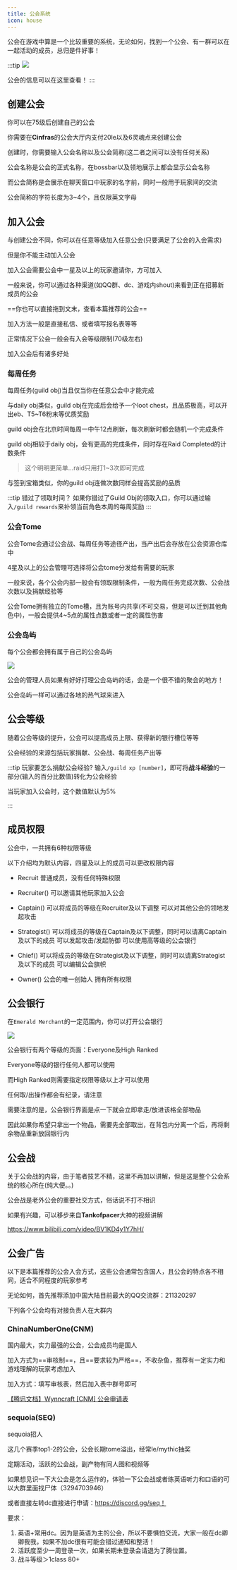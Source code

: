 ```yaml
---
title: 公会系统
icon: house
---
```


公会在游戏中算是一个比较重要的系统，无论如何，找到一个公会、有一群可以在一起活动的成员，总归是件好事！

:::tip
![](/assets/img/guild1.jpg)

公会的信息可以在这里查看！
:::

## 创建公会

你可以在75级后创建自己的公会

你需要在**Cinfras**的公会大厅内支付20le以及6灵魂点来创建公会

创建时，你需要输入公会名称以及公会简称(这二者之间可以没有任何关系)

公会名称是公会的正式名称，在bossbar以及领地展示上都会显示公会名称

而公会简称是会展示在聊天窗口中玩家的名字前，同时一般用于玩家间的交流

公会简称的字符长度为3~4个，且仅限英文字母

## 加入公会

与创建公会不同，你可以在任意等级加入任意公会(只要满足了公会的入会需求)

但是你不能主动加入公会

加入公会需要公会中一星及以上的玩家邀请你，方可加入

一般来说，你可以通过各种渠道(如QQ群、dc、游戏内shout)来看到正在招募新成员的公会

==你也可以直接拖到文末，查看本篇推荐的公会==

加入方法一般是直接私信、或者填写报名表等等

正常情况下公会一般会有入会等级限制(70级左右)

加入公会后有诸多好处

### 每周任务

每周任务(guild obj)当且仅当你在任意公会中才能完成

与daily obj类似，guild obj在完成后会给予一个loot chest，且品质极高，可以开出eb、T5~T6粉末等优质奖励

guild obj会在北京时间每周一中午12点刷新，每次刷新时都会随机一个完成条件

guild obj相较于daily obj，会有更高的完成条件，同时存在Raid Completed的计数条件
>这个明明更简单...raid只用打1~3次即可完成

与签到宝箱类似，你的guild obj连做次数同样会提高奖励的品质

:::tip 错过了领取时间？
如果你错过了Guild Obj的领取入口，你可以通过输入`/guild rewards`来补领当前角色本周的每周奖励
:::

### 公会Tome

公会Tome会通过公会战、每周任务等途径产出，当产出后会存放在公会资源仓库中

4星及以上的公会管理可选择将公会tome分发给有需要的玩家

一般来说，各个公会内部一般会有领取限制条件，一般为周任务完成次数、公会战次数以及捐献经验等

公会Tome拥有独立的Tome槽，且为账号内共享(不可交易，但是可以迁到其他角色中)，一般会提供4~5点的属性点数或者一定的属性伤害

### 公会岛屿

每个公会都会拥有属于自己的公会岛屿

![](/assets/img/cnm.jpg)

公会的管理人员如果有好好打理公会岛屿的话，会是一个很不错的聚会的地方！

公会岛屿一样可以通过各地的热气球来进入

## 公会等级

随着公会等级的提升，公会可以提高成员上限、获得新的银行槽位等等

公会经验的来源包括玩家捐献、公会战、每周任务产出等

:::tip 玩家要怎么捐献公会经验?
输入`/guild xp [number]`，即可将**战斗经验**的一部分(输入的百分比数值)转化为公会经验

当玩家加入公会时，这个数值默认为5%


:::

## 成员权限

公会中，一共拥有6种权限等级

以下介绍均为默认内容，四星及以上的成员可以更改权限内容

+ Recruit
  普通成员，没有任何特殊权限

+ Recruiter(<HopeIcon icon="star" />)
  可以邀请其他玩家加入公会

+ Captain(<HopeIcon icon="star" /><HopeIcon icon="star" />)
  可以将成员的等级在Recruiter及以下调整
  可以对其他公会的领地发起攻击

+ Strategist(<HopeIcon icon="star" /><HopeIcon icon="star" /><HopeIcon icon="star" />)
  可以将成员的等级在Captain及以下调整，同时可以请离Captain及以下的成员
  可以发起攻击/发起防御
  可以使用高等级的公会银行

+ Chief(<HopeIcon icon="star" /><HopeIcon icon="star" /><HopeIcon icon="star" /><HopeIcon icon="star" />)
  可以将成员的等级在Strategist及以下调整，同时可以请离Strategist及以下的成员
  可以编辑公会旗帜

+ Owner(<HopeIcon icon="star" /><HopeIcon icon="star" /><HopeIcon icon="star" /><HopeIcon icon="star" /><HopeIcon icon="star" />)
  公会的唯一创始人
  拥有所有权限

## 公会银行
在`Emerald Merchant`的一定范围内，你可以打开公会银行

![](/assets/img/guild2.jpg)

公会银行有两个等级的页面：Everyone及High Ranked

Everyone等级的银行任何人都可以使用

而High Ranked则需要指定权限等级以上才可以使用

任何取/出操作都会有纪录，请注意

需要注意的是，公会银行界面是点一下就会立即拿走/放进该格全部物品

因此如果你希望只拿出一个物品，需要先全部取出，在背包内分离一个后，再将剩余物品重新放回银行内

## 公会战

关于公会战的内容，由于笔者技艺不精，这里不再加以讲解，但是这是整个公会系统的核心所在(纯大便。。)

公会战是老外公会的重要社交方式，俗话说不打不相识

如果有兴趣，可以移步来自**Tankofpacer**大神的视频讲解

<https://www.bilibili.com/video/BV1KD4y1Y7hH/>

## 公会广告

以下是本篇推荐的公会入会方式，这些公会通常包含国人，且公会的特点各不相同，适合不同程度的玩家参考

无论如何，首先推荐添加中国大陆目前最大的QQ交流群：211320297

下列各个公会均有对接负责人在大群内

### ChinaNumberOne(CNM)

国内最大，实力最强的公会，公会成员均是国人

加入方式为==审核制==，且==要求较为严格==，不收杂鱼，推荐有一定实力和游戏理解的玩家考虑加入

加入方式：填写审核表，然后加入表中群号即可

[【腾讯文档】Wynncraft [CNM] 公会申请表](https://docs.qq.com/form/page/DSmVSQkpRWEFlSk9p)

### sequoia(SEQ)

sequoia招人

这几个赛季top1-2的公会，公会长期tome溢出，经常le/mythic抽奖

定期活动，活跃的公会战，副产物有同人图和视频等

如果想见识一下大公会是怎么运作的，体验一下公会战或者练英语听力和口语的可以大群里面找尸体（3294703946）

或者直接左转dc直接进行申请：https://discord.gg/seq！

要求：

1. 英语+常用dc。因为是英语为主的公会，所以不要惧怕交流，大家一般在dc卿卿我我，如果不加dc很有可能会错过通知和整活！
2. 活跃度至少一周登录一次，如果长期未登录会请退为了腾位置。
3. 战斗等级＞1class 80+







